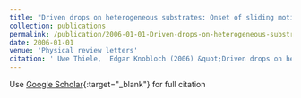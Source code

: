 ```yaml
---
title: "Driven drops on heterogeneous substrates: Onset of sliding motion"
collection: publications
permalink: /publication/2006-01-01-Driven-drops-on-heterogeneous-substrates-Onset-of-sliding-motion
date: 2006-01-01
venue: 'Physical review letters'
citation: ' Uwe Thiele,  Edgar Knobloch (2006) &quot;Driven drops on heterogeneous substrates: Onset of sliding motion.&quot; <i>Physical review letters</i>. 97, 204501.'
---
```

Use [Google Scholar](https://scholar.google.com/scholar?q=Driven+drops+on+heterogeneous+substrates:+Onset+of+sliding+motion){:target="_blank"} for full citation